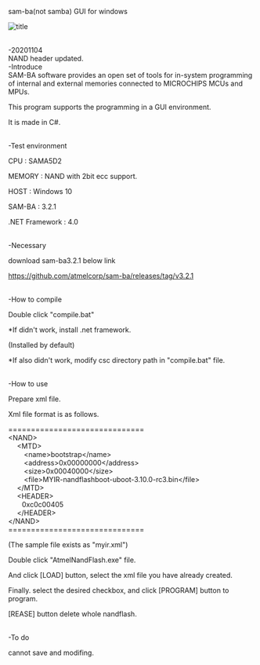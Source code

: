 sam-ba(not samba) GUI for windows

![title](https://blogfiles.pstatic.net/MjAyMzA4MTBfMzIg/MDAxNjkxNjQwMjg1NDkw.kvdToc_GzDKyzBs2KcLU8M9_Z9T-f2dmhXY07HvxC0Ig.qR26dSsUWFxvuz-OVuoq8VSbE4PJW6BFRGYjNwBXRIEg.PNG.5boon/sam_ba_gui.png "image")

<br>
-20201104<br>
NAND header updated.

<br>
-Introduce<br>
SAM-BA software provides an open set of tools for in-system programming of internal and external memories connected to MICROCHIPS MCUs and MPUs.

This program supports the programming in a GUI environment.

It is made in C#.

<br>
-Test environment<br>

CPU : SAMA5D2

MEMORY : NAND with 2bit ecc support.

HOST : Windows 10

SAM-BA : 3.2.1

.NET Framework : 4.0

<br>
-Necessary<br>
	
download sam-ba3.2.1 below link

https://github.com/atmelcorp/sam-ba/releases/tag/v3.2.1

<br>
-How to compile<br>
	
Double click "compile.bat"

*If didn't work, install .net framework.

(Installed by default)

*If also didn't work, modify csc directory path in "compile.bat" file.

<br>
-How to use<br>
	
Prepare xml file.

Xml file format is as follows.

==============================<br>
&#60;NAND&#62;<br>
&emsp;	&#60;MTD&#62;<br>
&emsp;&emsp;		&#60;name&#62;bootstrap&#60;/name&#62;<br>
&emsp;&emsp;		&#60;address&#62;0x00000000&#60;/address&#62;<br>
&emsp;&emsp;		&#60;size&#62;0x00040000&#60;/size&#62;<br>
&emsp;&emsp;		&#60;file&#62;MYIR-nandflashboot-uboot-3.10.0-rc3.bin&#60;/file&#62;<br>
&emsp;	&#60;/MTD&#62;<br>
&emsp;	&#60;HEADER&#62;<br>
&emsp;&emsp;0xc0c00405<br>
&emsp;	&#60;/HEADER&#62;<br>
&#60;/NAND&#62;<br>
==============================<br>

(The sample file exists as "myir.xml")

Double click "AtmelNandFlash.exe" file.

And click [LOAD] button, select the xml file you have already created.

Finally. select the desired checkbox, and click [PROGRAM] button to program.

[REASE] button delete whole nandflash.

<br>
-To do<br>
	
cannot save and modifing.
